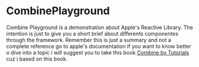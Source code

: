 # CombinePlayground
Combine Playground is a demonstration about Apple's Reactive Library. The intention is just to give you a short brief about differents componentes through the framework. Remember this is just a summary and not a complete reference go to apple's documentation if you want to know better o dive into a topic i will suggest you to take this book [Combine by Tutorials]( https://store.raywenderlich.com/products/combine-asynchronous-programming-with-swift) cuz i based on this book.
